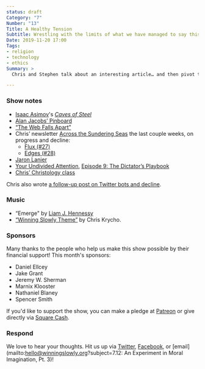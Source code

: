 ```yaml
---
status: draft
Category: "7"
Number: "13"
Title: A Healthy Tension
Subtitle: Wrestling with the limits of what we have managed to say this season.
Date: 2019-11-20 17:00
Tags:
- religion
- technology
- ethics
Summary: >
  Chris and Stephen talk about an interesting article… and then pivot to the nature of this podcast and some of their healthy differences—about the show, and in approach to these questions in general.

---
```


### Show notes

* [Isaac Asimov](https://en.wikipedia.org/wiki/Isaac_Asimov)'s [<cite>Caves of Steel</cite>](https://www.alibris.com/Caves-of-Steel-Isaac-Asimov/book/975867?matches=268)
* [Alan Jacobs’ Pinboard](https://pinboard.in/u:ayjay)
* [“The Web Falls Apart”](https://www.baldurbjarnason.com/the-weakened-web/)
* Chris’ newsletter [Across the Sundering Seas](https://buttondown.email/chriskrycho) the last couple weeks, on progress and decline:
  * [Flux (#27)](https://buttondown.email/chriskrycho/archive/e560eb56-0c05-43e3-a57e-970acba8851e)
  * [Edges (#28)](https://buttondown.email/chriskrycho/archive/7570b305-fc9b-445b-8a56-aed54a1f99cc)
* [Jaron Lanier](http://www.jaronlanier.com)
* [Your Undivided Attention](https://humanetech.com/podcast/), [Episode 9: The Dictator’s Playbook](https://humanetech.com/podcast/#e8)
* [Chris’ Christology class](https://v4.chriskrycho.com/2019/christology-god-with-us-and-for-us.html)

Chris also wrote [a follow-up post on Twitter bots and decline](https://v5.chriskrycho.com/journal/twitter-bots-and-decline/).

### Music

* “Emerge" by [Liam J. Hennessy](http://liamjhennessy.com)
* [“Winning Slowly Theme”](https://soundcloud.com/chriskrycho/winning-slowly) by Chris Krycho.

### Sponsors

Many thanks to the people who help us make this show possible by their financial support! This month's sponsors:

* Daniel Ellcey
* Jake Grant
* Jeremy W. Sherman
* Marnix Klooster
* Nathaniel Blaney
* Spencer Smith

If you'd like to support the show, you can make a pledge at <a href='https://www.patreon.com/winningslowly' rel='payment'>Patreon</a> or give directly via [Square Cash](https://cash.me/$winningslowly).

### Respond

We love to hear your thoughts. Hit us up via [Twitter](//www.twitter.com/winningslowly), [Facebook](//www.facebook.com/winningslowlypodcast), or [email](mailto:hello@winningslowly.org?subject=7.12: An Experiment in Moral Imagination, Pt. 3)!
